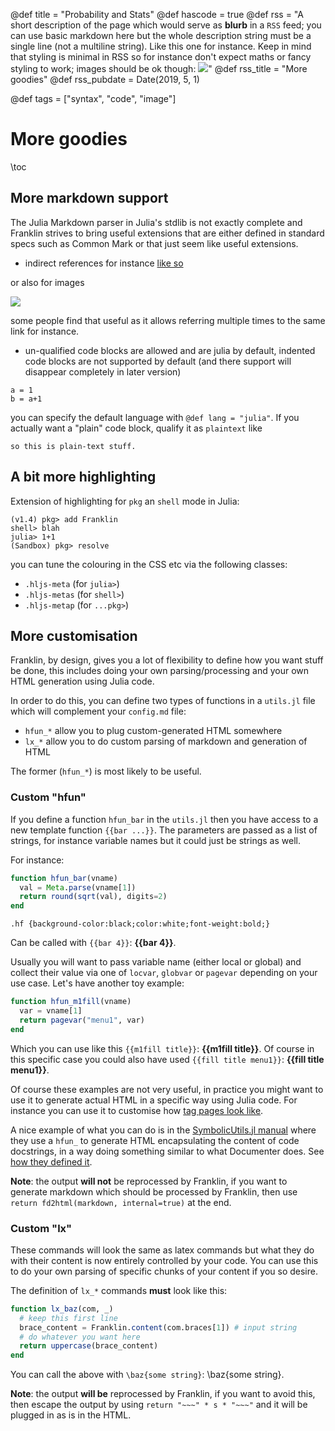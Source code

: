 @def title = "Probability and Stats"
@def hascode = true
@def rss = "A short description of the page which would serve as **blurb** in a `RSS` feed; you can use basic markdown here but the whole description string must be a single line (not a multiline string). Like this one for instance. Keep in mind that styling is minimal in RSS so for instance don't expect maths or fancy styling to work; images should be ok though: ![](https://upload.wikimedia.org/wikipedia/en/b/b0/Rick_and_Morty_characters.jpg)"
@def rss_title = "More goodies"
@def rss_pubdate = Date(2019, 5, 1)

@def tags = ["syntax", "code", "image"]

# More goodies

\toc

## More markdown support

The Julia Markdown parser in Julia's stdlib is not exactly complete and Franklin strives to bring useful extensions that are either defined in standard specs such as Common Mark or that just seem like useful extensions.

* indirect references for instance [like so]

[like so]: http://existentialcomics.com/

or also for images

![][some image]

some people find that useful as it allows referring multiple times to the same link for instance.

[some image]: https://upload.wikimedia.org/wikipedia/commons/9/90/Krul.svg

* un-qualified code blocks are allowed and are julia by default, indented code blocks are not supported by default (and there support will disappear completely in later version)

```
a = 1
b = a+1
```

you can specify the default language with `@def lang = "julia"`.
If you actually want a "plain" code block, qualify it as `plaintext` like

```plaintext
so this is plain-text stuff.
```

## A bit more highlighting

Extension of highlighting for `pkg` an `shell` mode in Julia:

```julia-repl
(v1.4) pkg> add Franklin
shell> blah
julia> 1+1
(Sandbox) pkg> resolve
```

you can tune the colouring in the CSS etc via the following classes:

* `.hljs-meta` (for `julia>`)
* `.hljs-metas` (for `shell>`)
* `.hljs-metap` (for `...pkg>`)

## More customisation

Franklin, by design, gives you a lot of flexibility to define how you want stuff be done, this includes doing your own parsing/processing and your own HTML generation using Julia code.

In order to do this, you can define two types of functions in a `utils.jl` file which will complement your `config.md` file:

* `hfun_*` allow you to plug custom-generated HTML somewhere
* `lx_*` allow you to do custom parsing of markdown and generation of HTML

The former (`hfun_*`) is most likely to be useful.

### Custom "hfun"

If you define a function `hfun_bar` in the `utils.jl` then you have access to a new template function `{{bar ...}}`. The parameters are passed as a list of strings, for instance variable names but it  could just be strings as well.

For instance:

```julia
function hfun_bar(vname)
  val = Meta.parse(vname[1])
  return round(sqrt(val), digits=2)
end
```

~~~
.hf {background-color:black;color:white;font-weight:bold;}
~~~

Can be called with `{{bar 4}}`: **{{bar 4}}**.

Usually you will want to pass variable name (either local or global) and collect their value via one of `locvar`, `globvar` or `pagevar` depending on your use case.
Let's have another toy example:

```julia
function hfun_m1fill(vname)
  var = vname[1]
  return pagevar("menu1", var)
end
```

Which you can use like this `{{m1fill title}}`: **{{m1fill title}}**. Of course  in this specific case you could also have used `{{fill title menu1}}`: **{{fill title menu1}}**.

Of course these examples are not very useful, in practice you might want to use it to generate actual HTML in a specific way using Julia code.
For instance you can use it to customise how [tag pages look like](/menu3/#customising_tag_pages).

A nice example of what you can do is in the [SymbolicUtils.jl manual](https://juliasymbolics.github.io/SymbolicUtils.jl/api/) where they use a `hfun_` to generate HTML encapsulating the content of code docstrings, in a way doing something similar to what Documenter does. See [how they defined it](https://github.com/JuliaSymbolics/SymbolicUtils.jl/blob/website/utils.jl).

**Note**: the  output **will not** be reprocessed by Franklin, if you want to generate markdown which should be processed by Franklin, then use `return fd2html(markdown, internal=true)` at the end.

### Custom "lx"

These commands will look the same as latex commands but what they do with their content is now entirely controlled by your code.
You can use this to do your own parsing of specific chunks of your content if you so desire.

The definition of `lx_*` commands **must** look like this:

```julia
function lx_baz(com, _)
  # keep this first line
  brace_content = Franklin.content(com.braces[1]) # input string
  # do whatever you want here
  return uppercase(brace_content)
end
```

You can call the above with `\baz{some string}`: \baz{some string}.

**Note**: the output **will be** reprocessed by Franklin, if you want to avoid this, then escape the output by using `return "~~~" * s * "~~~"` and it will be plugged  in as is in the HTML.
